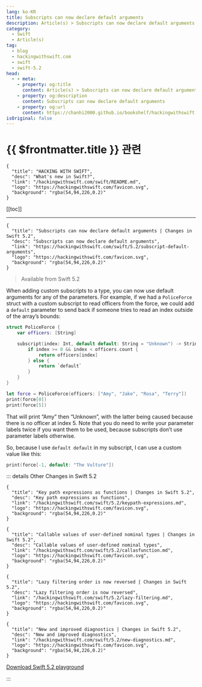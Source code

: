 ```yaml
---
lang: ko-KR
title: Subscripts can now declare default arguments
description: Article(s) > Subscripts can now declare default arguments
category:
  - Swift
  - Article(s)
tag: 
  - blog
  - hackingwithswift.com
  - swift
  - swift-5.2
head:
  - - meta:
    - property: og:title
      content: Article(s) > Subscripts can now declare default arguments
    - property: og:description
      content: Subscripts can now declare default arguments
    - property: og:url
      content: https://chanhi2000.github.io/bookshelf/hackingwithswift.com/swift/5.2/subscript-default-arguments.html
isOriginal: false
---
```


# {{ $frontmatter.title }} 관련

```component VPCard
{
  "title": "HACKING WITH SWIFT",
  "desc": "What's new in Swift?",
  "link": "/hackingwithswift.com/swift/README.md",
  "logo": "https://hackingwithswift.com/favicon.svg",
  "background": "rgba(54,94,226,0.2)"
}
```

[[toc]]

---

```component VPCard
{
  "title": "Subscripts can now declare default arguments | Changes in Swift 5.2",
  "desc": "Subscripts can now declare default arguments",
  "link": "https://hackingwithswift.com/swift/5.2/subscript-default-arguments", 
  "logo": "https://hackingwithswift.com/favicon.svg",
  "background": "rgba(54,94,226,0.2)"
}
```

> Available from Swift 5.2

When adding custom subscripts to a type, you can now use default arguments for any of the parameters. For example, if we had a `PoliceForce` struct with a custom subscript to read officers from the force, we could add a `default` parameter to send back if someone tries to read an index outside of the array’s bounds:

```swift
struct PoliceForce {
    var officers: [String]

    subscript(index: Int, default default: String = "Unknown") -> String {
        if index >= 0 && index < officers.count {
            return officers[index]
        } else {
            return `default`
        }
    }
}

let force = PoliceForce(officers: ["Amy", "Jake", "Rosa", "Terry"])
print(force[0])
print(force[5])
```

That will print “Amy” then “Unknown”, with the latter being caused because there is no officer at index 5. Note that you do need to write your parameter labels twice if you want them to be used, because subscripts don’t use parameter labels otherwise.

So, because I use `default default` in my subscript, I can use a custom value like this:

```swift
print(force[-1, default: "The Vulture"])
```

::: details Other Changes in Swift 5.2

```component VPCard
{
  "title": "Key path expressions as functions | Changes in Swift 5.2",
  "desc": "Key path expressions as functions",
  "link": "/hackingwithswift.com/swift/5.2/keypath-expressions.md",
  "logo": "https://hackingwithswift.com/favicon.svg",
  "background": "rgba(54,94,226,0.2)"
}
```

```component VPCard
{
  "title": "Callable values of user-defined nominal types | Changes in Swift 5.2",
  "desc": "Callable values of user-defined nominal types",
  "link": "/hackingwithswift.com/swift/5.2/callasfunction.md",
  "logo": "https://hackingwithswift.com/favicon.svg",
  "background": "rgba(54,94,226,0.2)"
}
```
<!-- 
```component VPCard
{
  "title": "Subscripts can now declare default arguments | Changes in Swift 5.2",
  "desc": "Subscripts can now declare default arguments",
  "link": "/hackingwithswift.com/swift/5.2/subscript-default-arguments.md",
  "logo": "https://hackingwithswift.com/favicon.svg",
  "background": "rgba(54,94,226,0.2)"
}
```
-->
```component VPCard
{
  "title": "Lazy filtering order is now reversed | Changes in Swift 5.2",
  "desc": "Lazy filtering order is now reversed",
  "link": "/hackingwithswift.com/swift/5.2/lazy-filtering.md",
  "logo": "https://hackingwithswift.com/favicon.svg",
  "background": "rgba(54,94,226,0.2)"
}
```

```component VPCard
{
  "title": "New and improved diagnostics | Changes in Swift 5.2",
  "desc": "New and improved diagnostics",
  "link": "/hackingwithswift.com/swift/5.2/new-diagnostics.md",
  "logo": "https://hackingwithswift.com/favicon.svg",
  "background": "rgba(54,94,226,0.2)"
}
```

[<FontIcon icon="fas fa-file-zipper"/>Download Swift 5.2 playground](https://hackingwithswift.com/files/playgrounds/swift/playground-5-1-to-5-2.playground.zip)

:::

